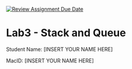 [![Review Assignment Due Date](https://classroom.github.com/assets/deadline-readme-button-24ddc0f5d75046c5622901739e7c5dd533143b0c8e959d652212380cedb1ea36.svg)](https://classroom.github.com/a/iIh6ce1c)
# Lab3 - Stack and Queue

Student Name:   [INSERT YOUR NAME HERE]

MacID:          [INSERT YOUR NAME HERE]
